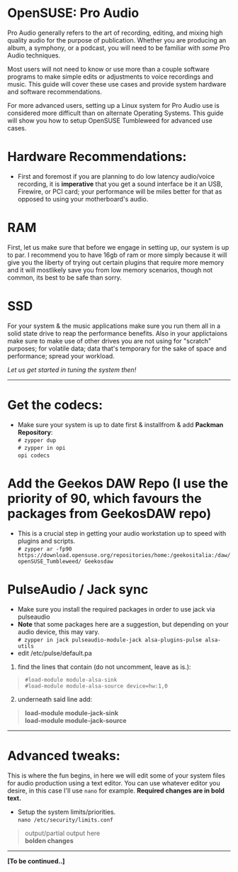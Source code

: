 # OpenSUSE: Pro Audio

Pro Audio generally refers to the art of recording, editing, and mixing high quality audio for the purpose of publication. Whether you are producing an album, a symphony, or a podcast, you will need to be familiar with *some* Pro Audio techniques.

Most users will not need to know or use more than a couple software programs to make simple edits or adjustments to voice recordings and music. This guide will cover these use cases and provide system hardware and software recommendations.

For more advanced users, setting up a Linux system for Pro Audio use is considered more difficult than on alternate Operating Systems. This guide will show you how to setup OpenSUSE Tumbleweed for advanced use cases.
  
# Hardware Recommendations:
- First and foremost if you are planning to do low latency audio/voice recording, it is **imperative** that you get a sound interface be it an USB, Firewire, or PCI card; your performance will be miles better for that as opposed to using your motherboard's audio. 
# RAM
First, let us make sure that before we engage in setting up, our system is up to par. I recommend you to have 16gb of ram or more simply because it will give you the liberty of trying out certain plugins that require more memory and it will mostlikely save you from low memory scenarios, though not common, its best to be safe than sorry.
# SSD
For your system & the music applications make sure you run them all in a solid state drive to reap the performance benefits. Also in your applictaions make sure to make use of other drives you are not using for "scratch" purposes; for volatile data; data that's temporary for the sake of space and performance; spread your workload.

*Let us get started in tuning the system then!*
___
# Get the codecs:
- Make sure your system is up to date first & installfrom & add <b>Packman Repository</b>:  
   `# zypper dup`  
   `# zypper in opi`  
   `opi codecs`  
# Add the Geekos DAW Repo (I use the priority of 90, which favours the packages from GeekosDAW repo)
- This is a crucial step in getting your audio workstation up to speed with plugins and scripts.  
 `# zypper ar -fp90 https://download.opensuse.org/repositories/home:/geekositalia:/daw/openSUSE_Tumbleweed/ Geekosdaw`  
# PulseAudio / Jack sync
- Make sure you install the required packages in order to use jack via pulseaudio
- **Note** that some packages here are a suggestion, but depending on your audio device, this may vary.   
 `# zypper in jack pulseaudio-module-jack alsa-plugins-pulse alsa-utils` 
- edit /etc/pulse/default.pa
1. find the lines that contain (do not uncomment, leave as is.):
> `#load-module module-alsa-sink`  
> `#load-module module-alsa-source device=hw:1,0`
2. underneath said line add:  
> **load-module module-jack-sink**  
 **load-module module-jack-source**
___
# Advanced tweaks:
This is where the fun begins, in here we will edit some of your system files for audio production using a text editor. You can use whatever editor you desire, in this case I'll use `nano` for example. 
**Required changes are in bold text.**

- Setup the system limits/priorities.  
`nano /etc/security/limits.conf`  
> output/partial output here  
**bolden changes**  
______
**[To be continued..]**
